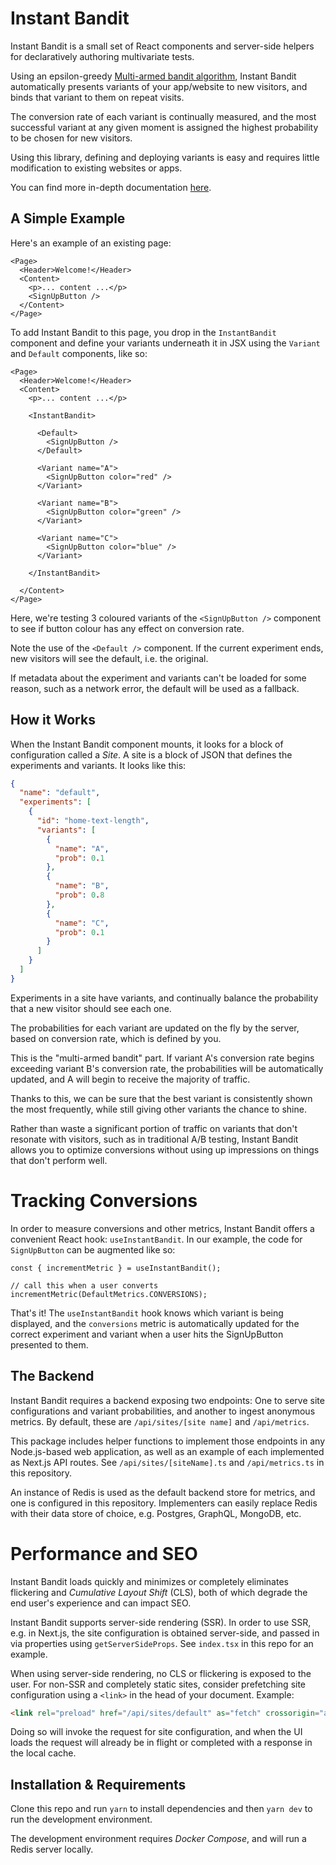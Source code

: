 # Instant Bandit
Instant Bandit is a small set of React components and server-side helpers for declaratively authoring multivariate tests.

Using an epsilon-greedy [Multi-armed bandit algorithm](https://en.wikipedia.org/wiki/Multi-armed_bandit), Instant Bandit automatically presents variants of your app/website to new visitors, and binds that variant to them on repeat visits.

The conversion rate of each variant is continually measured, and the most successful variant at any given moment is assigned the highest probability to be chosen for new visitors.

Using this library, defining and deploying variants is easy and requires little modification to existing websites or apps.

You can find more in-depth documentation [here](./pages/docs/index.md).

## A Simple Example
Here's an example of an existing page:

```tsx
<Page>
  <Header>Welcome!</Header>
  <Content>
    <p>... content ...</p>
    <SignUpButton />
  </Content>
</Page>
```

To add Instant Bandit to this page, you drop in the `InstantBandit` component and define your variants underneath it in JSX using the `Variant` and `Default` components, like so:

```tsx
<Page>
  <Header>Welcome!</Header>
  <Content>
    <p>... content ...</p>

    <InstantBandit>

      <Default>
        <SignUpButton />
      </Default>

      <Variant name="A">
        <SignUpButton color="red" />
      </Variant>

      <Variant name="B">
        <SignUpButton color="green" />
      </Variant>

      <Variant name="C">
        <SignUpButton color="blue" />
      </Variant>

    </InstantBandit>

  </Content>
</Page>
```

Here, we're testing 3 coloured variants of the `<SignUpButton />` component to see if button colour has any effect on conversion rate.

Note the use of the `<Default />` component.
If the current experiment ends, new visitors will see the default, i.e. the original.

If metadata about the experiment and variants can't be loaded for some reason, such as a network error, the default will be used as a fallback.

## How it Works
When the Instant Bandit component mounts, it looks for a block of configuration called a _Site_. A site is a block of JSON that defines the experiments and variants. It looks like this:

```JSON
{
  "name": "default",
  "experiments": [
    {
      "id": "home-text-length",
      "variants": [
        {
          "name": "A",
          "prob": 0.1
        },
        {
          "name": "B",
          "prob": 0.8
        },
        {
          "name": "C",
          "prob": 0.1
        }
      ]
    }
  ]
}
```

Experiments in a site have variants, and continually balance the probability that a new visitor should see each one.

The probabilities for each variant are updated on the fly by the server, based on conversion rate, which is defined by you.

This is the "multi-armed bandit" part. If variant A's conversion rate begins exceeding variant B's conversion rate, the probabilities will be automatically updated, and A will begin to receive the majority of traffic.

Thanks to this, we can be sure that the best variant is consistently shown the most frequently, while still giving other variants the chance to shine.

Rather than waste a significant portion of traffic on variants that don't resonate with visitors, such as in traditional A/B testing, Instant Bandit allows you to optimize conversions without using up impressions on things that don't perform well.


# Tracking Conversions
In order to measure conversions and other metrics, Instant Bandit offers a convenient React hook: `useInstantBandit`. In our example, the code for `SignUpButton` can be augmented like so:

```TS
const { incrementMetric } = useInstantBandit();

// call this when a user converts
incrementMetric(DefaultMetrics.CONVERSIONS);

```

That's it! The `useInstantBandit` hook knows which variant is being displayed, and the `conversions` metric is automatically updated for the correct experiment and variant when a user hits the SignUpButton presented to them.


## The Backend
Instant Bandit requires a backend exposing two endpoints: One to serve site configurations and variant probabilities, and another to ingest anonymous metrics. By default, these are `/api/sites/[site name]` and `/api/metrics`.

This package includes helper functions to implement those endpoints in any Node.js-based web application, as well as an example of each implemented as Next.js API routes. See `/api/sites/[siteName].ts` and `/api/metrics.ts` in this repository.

An instance of Redis is used as the default backend store for metrics, and one is configured in this repository. Implementers can easily replace Redis with their data store of choice, e.g. Postgres, GraphQL, MongoDB, etc.

# Performance and SEO
Instant Bandit loads quickly and minimizes or completely eliminates flickering and _Cumulative Layout Shift_ (CLS), both of which degrade the end user's experience and can impact SEO.

Instant Bandit supports server-side rendering (SSR). In order to use SSR, e.g. in Next.js, the site configuration is obtained server-side, and passed in via properties using `getServerSideProps`. See `index.tsx` in this repo for an example.

When using server-side rendering, no CLS or flickering is exposed to the user. For non-SSR and completely static sites, consider prefetching site configuration using a `<link>` in the head of your document. Example:

```HTML
<link rel="preload" href="/api/sites/default" as="fetch" crossorigin="anonymous" />
```

Doing so will invoke the request for site configuration, and when the UI loads the request will already be in flight or completed with a response in the local cache.


## Installation & Requirements
Clone this repo and run `yarn` to install dependencies and then `yarn dev` to run the development environment.

The development environment requires _Docker Compose_, and will run a Redis server locally.
